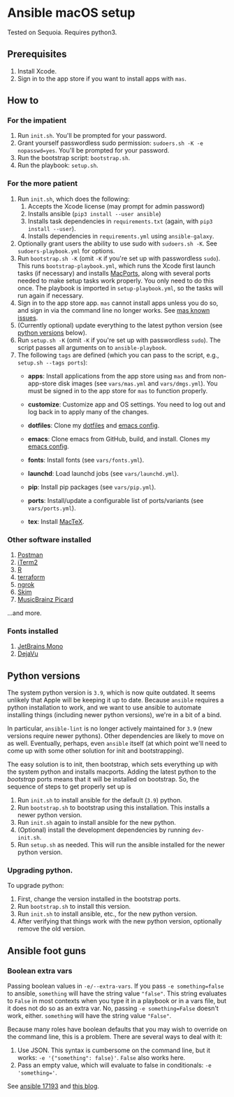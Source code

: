 # Ansible macOS setup

Tested on Sequoia. Requires python3.


## Prerequisites

1. Install Xcode.
1. Sign in to the app store if you want to install apps with `mas`.


## How to

### For the impatient

1. Run `init.sh`. You'll be prompted for your password.
1. Grant yourself passwordless sudo permission: `sudoers.sh -K -e nopasswd=yes`. You'll be prompted for your password.
1. Run the bootstrap script: `bootstrap.sh`.
1. Run the playbook: `setup.sh`.

### For the more patient

1. Run `init.sh`, which does the following:
    1. Accepts the Xcode license (may prompt for admin password)
    1. Installs ansible (`pip3 install --user ansible`)
    1. Installs task dependencies in `requirements.txt` (again, with `pip3 install --user`).
    1. Installs dependencies in `requirements.yml` using `ansible-galaxy`.
1. Optionally grant users the ability to use sudo with `sudoers.sh -K`. See `sudoers-playbook.yml` for
   options.
1. Run `bootstrap.sh -K` (omit `-K` if you're set up with passwordless `sudo`). This runs `bootstrap-playbook.yml`,
   which runs the Xcode first launch tasks (if necessary) and installs [MacPorts](https://www.macports.org/), along with
   several ports needed to make setup tasks work properly. You only need to do this once. The playbook is imported in
   `setup-playbook.yml`, so the tasks will run again if necessary.
1. Sign in to the app store app.
   `mas` cannot install apps unless you do so, and sign in via the command line no longer works.
   See [mas known issues](https://github.com/mas-cli/mas?tab=readme-ov-file#known-issues).
1. (Currently optional) update everything to the latest python version (see [python versions](#python-versions) below). 
1. Run `setup.sh -K` (omit `-K` if you're set up with passwordless `sudo`). The script passes all 
   arguments on to `ansible-playbook`.
1. The following `tags` are defined (which you can pass to the script, e.g., `setup.sh --tags ports`):
    - **apps**:      Install applications from the app store using `mas` and from non-app-store disk images
      (see `vars/mas.yml` and `vars/dmgs.yml`).
      You must be signed in to the app store for `mas` to function properly.

    - **customize**: Customize app and OS settings.
      You need to log out and log back in to apply many of the changes.

    - **dotfiles**:  Clone my [dotfiles](https://github.com/conleym/dotfiles) and
     [emacs config](https://github.com/conleym/dot-emacs).

    - **emacs**:     Clone emacs from GitHub, build, and install.
      Clones my [emacs config](https://github.com/conleym/dot-emacs).

    - **fonts**:     Install fonts (see `vars/fonts.yml`).

    - **launchd**:   Load launchd jobs (see `vars/launchd.yml`).

    - **pip**:       Install pip packages (see `vars/pip.yml`).

    - **ports**:     Install/update a configurable list of ports/variants
      (see `vars/ports.yml`).

    - **tex**:       Install [MacTeX](https://www.tug.org/mactex/).

### Other software installed

1. [Postman](https://www.postman.com/)
1. [iTerm2](https://www.iterm2.com/downloads.html)
1. [R](https://r-project.org/)
1. [terraform](https://www.terraform.io/)
1. [ngrok](https://ngrok.com/download)
1. [Skim](https://skim-app.sourceforge.io/)
1. [MusicBrainz Picard](https://picard.musicbrainz.org/)

...and more.

### Fonts installed

1. [JetBrains Mono](https://www.jetbrains.com/lp/mono/)
1. [DejaVu](https://dejavu-fonts.github.io/)


## Python versions

The system python version is `3.9`, which is now quite outdated. It seems unlikely that Apple will be keeping it up to
date. Because `ansible` requires a python installation to work, and we want to use ansible to automate installing
things (including newer python versions), we're in a bit of a bind.

In particular, `ansible-lint` is no longer actively maintained for `3.9` (new versions require newer pythons). Other
dependencies are likely to move on as well. Eventually, perhaps, even `ansible` itself (at which point we'll need to
come up with some other solution for init and bootstrapping).

The easy solution is to init, then bootstrap, which sets everything up with the system python and installs macports.
Adding the latest python to the _bootstrap_ ports means that it will be installed on bootstrap. So, the sequence of 
steps to get properly set up is

1. Run `init.sh` to install ansible for the default (`3.9`) python.
1. Run `bootstrap.sh` to bootstrap using this installation. This installs a newer python version.
1. Run `init.sh` again to install ansible for the new python.
1. (Optional) install the development dependencies by running `dev-init.sh`.
1. Run `setup.sh` as needed. This will run the ansible installed for the newer python version.

### Upgrading python.

To upgrade python:

1. First, change the version installed in the bootstrap ports. 
1. Run `bootstrap.sh` to install this version. 
1. Run `init.sh` to install ansible, etc., for the new python version.
1. After verifying that things work with the new python version, optionally remove the old version.


## Ansible foot guns

### Boolean extra vars

Passing boolean values in `-e/--extra-vars`. If you pass `-e something=false` to ansible, `something` will have the 
string value `"false"`. This string evaluates to `False` in most contexts when you type it in a playbook or in a vars
file, but it does not do so as an extra var.  No, passing `-e something=False` doesn't work, either. `something` will
have the string value `"False"`.

Because many roles have boolean defaults that you may wish to override on the command line, this is a problem. There
are several ways to deal with it:

1. Use JSON. This syntax is cumbersome on the command line, but it works: `-e '{"something": false}'`. `False` also
works here.
1. Pass an empty value, which will evaluate to false in conditionals: `-e 'something='`.

See [ansible 17193](https://github.com/ansible/ansible/issues/17193) and 
[this blog](https://fabianlee.org/2021/07/28/ansible-overriding-boolean-values-using-extra-vars-at-runtime/).
